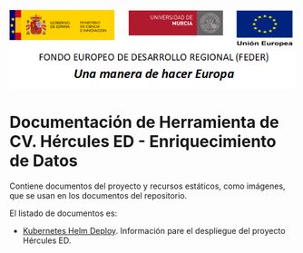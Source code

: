![](./media/CabeceraDocumentosMD.png)

# Documentación de Herramienta de CV. Hércules ED - Enriquecimiento de Datos

Contiene documentos del proyecto y recursos estáticos, como imágenes, que se usan en los documentos del repositorio.

El listado de documentos es:

- [Kubernetes Helm Deploy](./kubernetes-helm-deploy.md). Información pare el despliegue del proyecto Hércules ED. 
